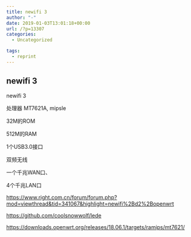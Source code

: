 ```yaml
---
title: newifi 3
author: "-"
date: 2019-01-03T13:01:18+00:00
url: /?p=13307
categories:
  - Uncategorized

tags:
  - reprint
---
```

## newifi 3
newifi 3
  
处理器 MT7621A, mipsle
  
32M的ROM
  
512M的RAM
  
1个USB3.0接口
  
双频无线
  
一个千兆WAN口、
  
4个千兆LAN口
  
https://www.right.com.cn/forum/forum.php?mod=viewthread&tid=341067&highlight=newifi%2Bd2%2Bopenwrt
  
https://github.com/coolsnowwolf/lede
  
https://downloads.openwrt.org/releases/18.06.1/targets/ramips/mt7621/